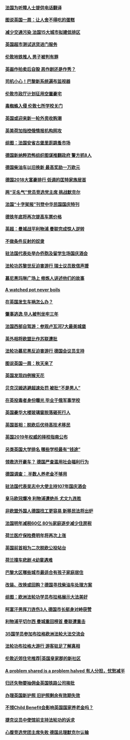 #### [法国为听障人士提供电话翻译](../pages/nsc974/n10776654.md?t=10111534) 

#### [图说英国一周：让人舍不得吃的蛋糕](../pages/nsc974/n10776635.md?t=10111534) 

#### [减少交通污染 法国15大城市拟建低排区](../pages/nsc974/n10776580.md?t=10111534) 

#### [英国超市测试送货进门服务](../pages/nsc974/n10776623.md?t=10111534) 

#### [伦敦地铁推人 男子被判有罪](../pages/nsc974/n10776609.md?t=10111534) 

#### [英画作拍卖后自毁 恶作剧还是作秀？](../pages/nsc974/n10776576.md?t=10111534) 

#### [司机小心！巴黎新系统遍布监视器](../pages/nsc974/n10776510.md?t=10111534) 

#### [伦敦市政厅计划征用空置豪宅](../pages/nsc974/n10776569.md?t=10111534) 

#### [毒蜘蛛入侵 伦敦七所学校关门](../pages/nsc974/n10776564.md?t=10111534) 

#### [英国或迎来新一轮外资收购潮](../pages/nsc974/n10776549.md?t=10111534) 

#### [英美荷加指控俄情报机构网攻](../pages/nsc974/n10776535.md?t=10111534) 

#### [组图：法国安省古堡里逛跳蚤市场](../pages/nsc974/n10775210.md?t=10111534) 

#### [德国新纳粹恐怖组织图谋推翻政府 警方抓8人](../pages/nsc974/n10774321.md?t=10111534) 

#### [德国柴油车以旧换新 最高奖励一万欧元](../pages/nsc974/n10774269.md?t=10111534) 

#### [德国2018大富豪排行 低调的匡特家族居首](../pages/nsc974/n10774023.md?t=10111534) 

#### [两“无名气”党员竞选党主席 挑战默克尔](../pages/nsc974/n10774533.md?t=10111534) 

#### [法国“十字架报”刊登中华民国国庆特刊](../pages/nsc974/n10774543.md?t=10111534) 

#### [德铁年底将再次提高车票价格](../pages/nsc974/n10774155.md?t=10111534) 

#### [英超：曼城战平利物浦 曼联完成惊人逆转](../pages/nsc974/n10773638.md?t=10111534) 

#### [不做条件反射的奴隶](../pages/nsc974/n10771821.md?t=10111534) 

#### [驻法国代表处举办侨胞及留学生场国庆酒会](../pages/nsc974/n10769921.md?t=10111534) 

#### [法轮功苏黎世反迫害游行 瑞士议员致信声援](../pages/nsc974/n10767250.md?t=10111534) 

#### [慕尼黑玛琳广场上 修炼人讲述他们的故事](../pages/nsc974/n10762990.md?t=10111534) 

#### [A watched pot never boils](../pages/nsc974/n10763822.md?t=10111534) 

#### [在英国发生车祸怎么办？](../pages/nsc974/n10763811.md?t=10111534) 

#### [肇事逃逸 华人被判坐牢三年](../pages/nsc974/n10763799.md?t=10111534) 

#### [法国西部自驾游：参观卢瓦河7大最美城堡](../pages/nsc974/n10760218.md?t=10111534) 

#### [英外相将欧盟比作苏联遭批](../pages/nsc974/n10761274.md?t=10111534) 

#### [法轮功慕尼黑反迫害游行 德国会议员支持](../pages/nsc974/n10760664.md?t=10111534) 

#### [图说英国一周：秋天来了](../pages/nsc974/n10761380.md?t=10111534) 

#### [英国发现四例猴天花](../pages/nsc974/n10761362.md?t=10111534) 

#### [贝克汉姆逃避超速处罚 被批“不是男人”](../pages/nsc974/n10761349.md?t=10111534) 

#### [在英投毒者身份曝光 毕业于俄军事学校](../pages/nsc974/n10761338.md?t=10111534) 

#### [英国豪华大楼玻璃窗脱落砸死行人](../pages/nsc974/n10761334.md?t=10111534) 

#### [英国首相：脱欧后优待高技术移民](../pages/nsc974/n10761323.md?t=10111534) 

#### [英国2019年权威的择校指南公布](../pages/nsc974/n10761253.md?t=10111534) 

#### [另类英国大学排名 哪些学校最有“钱途”](../pages/nsc974/n10760972.md?t=10111534) 

#### [领救济开豪车？ 德国严查滥用社会福利行为](../pages/nsc974/n10760730.md?t=10111534) 

#### [德国调查：  半数人养老金不够用](../pages/nsc974/n10760552.md?t=10111534) 

#### [驻法国代表吴志中大使主持107年国庆酒会](../pages/nsc974/n10760458.md?t=10111534) 

#### [皇马欧冠爆冷 利物浦遭绝杀 尤文九连胜](../pages/nsc974/n10759476.md?t=10111534) 

#### [非欧盟外国人德国找工更容易 新移民法将出炉](../pages/nsc974/n10758904.md?t=10111534) 

#### [法国明年减税60亿 80％家庭逐步减少住房税](../pages/nsc974/n10758112.md?t=10111534) 

#### [荷兰医疗保险费明年将再次上涨](../pages/nsc974/n10758614.md?t=10111534) 

#### [英国前首相为二次脱欧公投站台](../pages/nsc974/n10756382.md?t=10111534) 

#### [荷兰撞车悲剧 4幼童遇难](../pages/nsc974/n10758529.md?t=10111534) 

#### [巴黎大区哪些城市最适合有孩子家庭居住](../pages/nsc974/n10758451.md?t=10111534) 

#### [改装、改换或回购？德国寻找柴油车处理方案](../pages/nsc974/n10755781.md?t=10111534) 

#### [组图：欧洲法轮功学员布拉格展示大法美好](../pages/nsc974/n10756084.md?t=10111534) 

#### [阿富汗男挥刀连伤3人 德国市长挺身对峙获赞](../pages/nsc974/n10755624.md?t=10111534) 

#### [利物浦平切尔西 曼城重回榜首 曼联遭重击](../pages/nsc974/n10752442.md?t=10111534) 

#### [35国学员参加布拉格欧洲法轮大法交流会](../pages/nsc974/n10751371.md?t=10111534) 

#### [法轮功布拉格大游行 游客驻足了解真相](../pages/nsc974/n10749360.md?t=10111534) 

#### [伦敦近郊住宅推荐|英国皇家郡的新社区](../pages/nsc974/n10748402.md?t=10111534) 

#### [A problem shared is a problem halved 有人分担，忧愁减半](../pages/nsc974/n10748007.md?t=10111534) 

#### [归还失物要抽佣金英国铁路公司挨批](../pages/nsc974/n10747998.md?t=10111534) 

#### [办理英国新护照 旧护照剩余有效期失效](../pages/nsc974/n10747991.md?t=10111534) 

#### [不领Child Benefit会影响英国国家养老金吗？](../pages/nsc974/n10747977.md?t=10111534) 

#### [捷克议员中使馆前支持法轮功的诉求](../pages/nsc974/n10747691.md?t=10111534) 

#### [心腹竞选党团主席失败 德国总理默克尔认输](../pages/nsc974/n10746576.md?t=10111534) 

